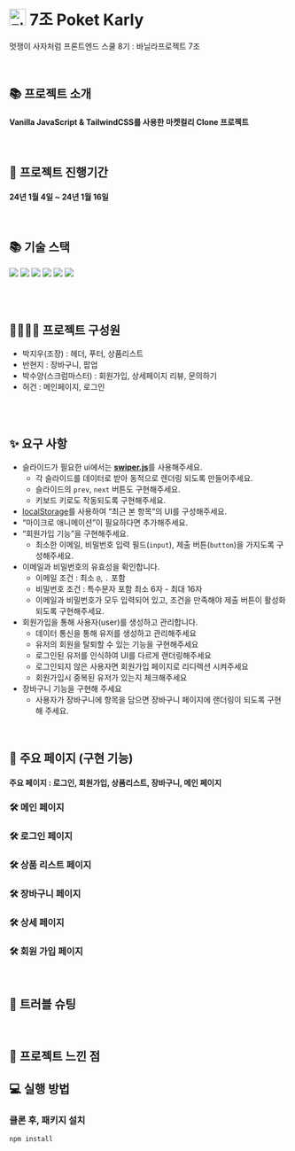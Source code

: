 # <img width='30px' alt = '마켓컬리' src="https://res.kurly.com/favicon.ico">  7조 Poket Karly
멋쟁이 사자처럼 프론트엔드 스쿨 8기 : 바닐라프로젝트 7조 <br>

<br>

## 📚 프로젝트 소개
<h4> Vanilla JavaScript & TailwindCSS를 사용한 마켓컬리 Clone 프로젝트 </h4>

<br>

## 📅 프로젝트 진행기간

<h4>24년 1월 4일 ~ 24년 1월 16일</h4>


<br>

## 📚 기술 스택
<div>
  <img src="https://img.shields.io/badge/HTML5-E34F26?style=flat-square&logo=html5&logoColor=white"/>
  <img src="https://img.shields.io/badge/Tailwind CSS-06B6D4?style=flat-square&logo=Tailwind CSS&logoColor=white"/>
  <img src="https://img.shields.io/badge/JavaScript-F7DF1E?style=flat-square&logo=javascript&logoColor=black"/> 
  <img src="https://img.shields.io/badge/Git-F05032?style=flat-square&logo=git&logoColor=white"/>
  <img src="https://img.shields.io/badge/GitHub-181717?style=flat-square&logo=GitHub&logoColor=white"/>
  <img src="https://img.shields.io/badge/pocketbase-B8DBE4?style=flat-square&logo=pocketbase&logoColor=black">
</div>

<br><br>

## 👨‍👩‍👧‍👧 프로젝트 구성원

- 박지우(조장) : 헤더, 푸터, 상품리스트
- 반현지 : 장바구니, 팝업
- 박수양(스크럼마스터) : 회원가입, 상세페이지 리뷰, 문의하기
- 허건 : 메인페이지, 로그인


<br><br>

## ✨ 요구 사항

- 슬라이드가 필요한 ui에서는 [**swiper.js**](https://swiperjs.com/)를 사용해주세요.
    - 각 슬라이드를 데이터로 받아 동적으로 렌더링 되도록 만들어주세요.
    - 슬라이드의 `prev`, `next` 버튼도 구현해주세요.
    - 키보드 키로도 작동되도록 구현해주세요.
- [localStorage](https://developer.mozilla.org/ko/docs/Web/API/Window/localStorage)를 사용하여 “최근 본 항목”의 UI를 구성해주세요.
- “마이크로 애니메이션”이 필요하다면 추가해주세요.
- “회원가입 기능”을 구현해주세요.
    - 최소한 이메일, 비밀번호 입력 필드(`input`), 제출 버튼(`button`)을 가지도록 구성해주세요.
- 이메일과 비밀번호의 유효성을 확인합니다.
    - 이메일 조건 : 최소 `@`, `.` 포함
    - 비밀번호 조건 : 특수문자 포함 최소 6자 - 최대 16자
    - 이메일과 비밀번호가 모두 입력되어 있고, 조건을 만족해야 제출 버튼이 활성화 되도록 구현해주세요.
- 회원가입을 통해 사용자(user)를 생성하고 관리합니다.
    - 데이터 통신을 통해 유저를 생성하고 관리해주세요
    - 유저의 회원을 탈퇴할 수 있는 기능을 구현해주세요
    - 로그인된 유저를 인식하여 UI를 다르게 랜더링해주세요
    - 로그인되지 않은 사용자면 회원가입 페이지로 리디렉션 시켜주세요
    - 회원가입시 중복된 유저가 있는지 체크해주세요
- 장바구니 기능을 구현해 주세요
    - 사용자가 장바구니에 항목을 담으면 장바구니 페이지에 랜더링이 되도록 구현해 주세요.

<br>

## 📜 주요 페이지 (구현 기능)
<h4>  주요 페이지 : 로그인, 회원가입, 상품리스트, 장바구니, 메인 페이지 </h4>


 <h3> 🛠 메인 페이지 </h3>

 <h3> 🛠 로그인 페이지 </h3>

 <h3> 🛠 상품 리스트 페이지 </h3>

 <h3> 🛠 장바구니 페이지 </h3>

 <h3> 🛠 상세 페이지 </h3>

 <h3> 🛠 회원 가입 페이지 </h3>

<br>

## 🏹 트러블 슈팅

<br>

## 💜 프로젝트 느낀 점


## 💻 실행 방법

### 클론 후, 패키지 설치

```
npm install
```
